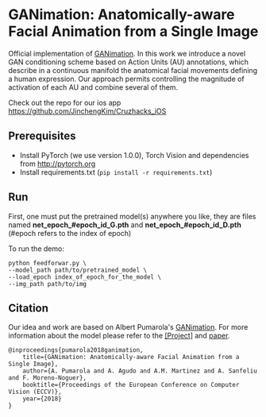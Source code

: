 <!-- <img src='http://www.albertpumarola.com/images/2018/GANimation/face1_cyc.gif' align="right" width=90>
 -->
# GANimation: Anatomically-aware Facial Animation from a Single Image

Official implementation of [GANimation](http://www.albertpumarola.com/research/GANimation/index.html). In this work we introduce a novel GAN conditioning scheme based on Action Units (AU) annotations, which describe in a continuous manifold the anatomical facial movements defining a human expression. Our approach permits controlling the magnitude of activation of each AU and combine several of them. 

<!-- This code was made public to share our research for the benefit of the scientific community. Do NOT use it for immoral purposes.
 -->




Check out the repo for our ios app https://github.com/JinchengKim/Cruzhacks_iOS


## Prerequisites
- Install PyTorch (we use version 1.0.0), Torch Vision and dependencies from http://pytorch.org
- Install requirements.txt (```pip install -r requirements.txt```)

## Run

First, one must put the pretrained model(s) anywhere you like, they are files named **net_epoch_#epoch_id_G.pth** and **net_epoch_#epoch_id_D.pth** (#epoch refers to the index of epoch)

To run the demo:
```
python feedforwar.py \
--model_path path/to/pretrained_model \
--load_epoch index_of_epoch_for_the_model \
--img_path path/to/img
```

## Citation
Our idea and work are based on Albert Pumarola's [GANimation](http://www.albertpumarola.com/images/2018/GANimation/teaser.png). For more information about the model please refer to the [[Project]](http://www.albertpumarola.com/research/GANimation/index.html) and [paper](https://arxiv.org/abs/1807.09251).
```
@inproceedings{pumarola2018ganimation,
    title={GANimation: Anatomically-aware Facial Animation from a Single Image},
    author={A. Pumarola and A. Agudo and A.M. Martinez and A. Sanfeliu and F. Moreno-Noguer},
    booktitle={Proceedings of the European Conference on Computer Vision (ECCV)},
    year={2018}
}
```
